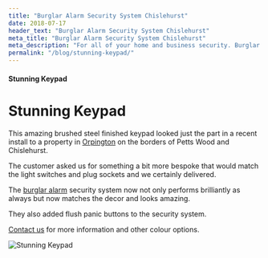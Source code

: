 ```yaml
---
title: "Burglar Alarm Security System Chislehurst"
date: 2018-07-17
header_text: "Burglar Alarm Security System Chislehurst"
meta_title: "Burglar Alarm Security System Chislehurst"
meta_description: "For all of your home and business security. Burglar Alarm Servicing, Burglar Alarm Installation, Alarm Battery and CCTV. Call 020 8302 4065 or email us."
permalink: "/blog/stunning-keypad/"
---
```


#### Stunning Keypad

# Stunning Keypad

This amazing brushed steel finished keypad looked just the part in a recent install to a property in [Orpington](/pages/orpington/) on the borders of Petts Wood and Chislehurst.

The customer asked us for something a bit more bespoke that would match the light switches and plug sockets and we certainly delivered.

The [burglar alarm](/categories/burglar-alarms/) security system now not only performs brilliantly as always but now matches the decor and looks amazing.

They also added flush panic buttons to the security system.

[Contact us](/contact/) for more information and other colour options.

![Stunning Keypad](https://res.cloudinary.com/kbs/image/upload/h2xljq1uraxtom6715me.jpg)